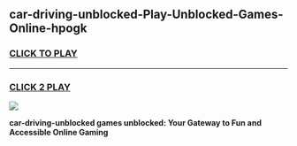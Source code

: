 
## car-driving-unblocked-Play-Unblocked-Games-Online-hpogk
<h3>
<a href="https://premium76.site?title=car-driving-unblocked&ref=25A">CLICK TO PLAY</a></h3>
<hr>

<h3>
<a href="https://premium76.site?title=car-driving-unblocked&ref=25A">CLICK 2 PLAY</a>
  
</h3>

<a href="https://premium76.site?title=car-driving-unblocked&ref=25A"><img src="https://clearcache.store/games.png"></a>


**car-driving-unblocked games unblocked: Your Gateway to Fun and Accessible Online Gaming**
